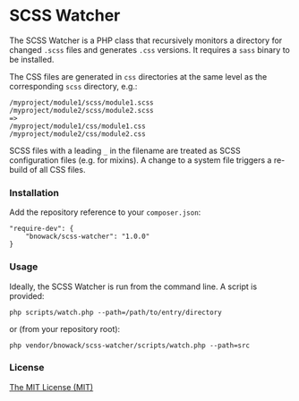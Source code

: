 SCSS Watcher
============

The SCSS Watcher is a PHP class that recursively monitors a directory for changed `.scss` files and generates `.css` versions.
It requires a `sass` binary to be installed.

The CSS files are generated in `css` directories at the same level as the corresponding `scss` directory, e.g.:

    /myproject/module1/scss/module1.scss
    /myproject/module2/scss/module2.scss
    =>
    /myproject/module1/css/module1.css
    /myproject/module2/css/module2.css

SCSS files with a leading `_` in the filename are treated as SCSS configuration files (e.g. for mixins).
A change to a system file triggers a re-build of all CSS files.

### Installation

Add the repository reference to your `composer.json`:

    "require-dev": {
        "bnowack/scss-watcher": "1.0.0"
    }
    

### Usage

Ideally, the SCSS Watcher is run from the command line. A script is provided:

    php scripts/watch.php --path=/path/to/entry/directory

or (from your repository root):

    php vendor/bnowack/scss-watcher/scripts/watch.php --path=src

### License

[The MIT License (MIT)](http://opensource.org/licenses/MIT)
